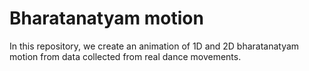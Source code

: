# Bharatanatyam motion

In this repository, we create an animation of 1D and 2D bharatanatyam motion from data collected from real dance movements.
